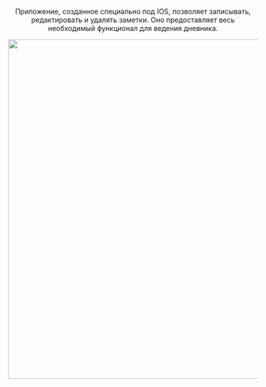 <p align="center">Приложение, созданное специально под IOS, позволяет записывать, редактировать и удалять заметки. Оно предоставляет весь необходимый функционал для ведения дневника.</p>
<img width="685" src="https://github.com/user-attachments/assets/9c55dd3e-93c9-460b-b589-3a3c6e6d71f5" />

